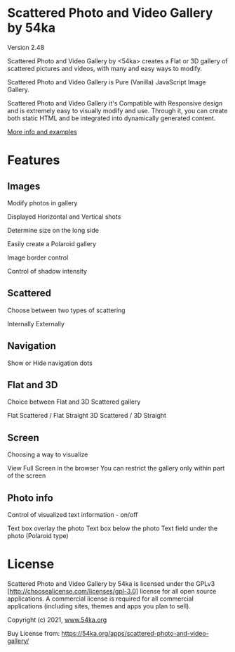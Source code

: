 # Scattered Photo and Video Gallery by 54ka

Version 2.48

Scattered Photo and Video Gallery by <54ka> creates a Flat or 3D gallery of scattered pictures and videos, with many and easy ways to modify.

Scattered Photo and Video Gallery is Pure (Vanilla) JavaScript Image Gallery.

Scattered Photo and Video Gallery it's Compatible with Responsive design and is extremely easy to visually modify and use. Through it, you can create both static HTML and be integrated into dynamically generated content.

[More info and examples](https://www.54ka.org/apps/scattered-photo-and-video-gallery)


# Features

Images
-----------
Modify photos in gallery

Displayed Horizontal and Vertical shots

Determine size on the long side

Easily create a Polaroid gallery

Image border control

Control of shadow intensity

Scattered
-----------
Choose between two types of scattering

Internally
Externally

Navigation
-----------
Show or Hide navigation dots

Flat and 3D
-----------
Choice between Flat and 3D Scattered gallery

Flat Scattered / Flat Straight
3D Scattered / 3D Straight

Screen
-----------
Choosing a way to visualize

View Full Screen in the browser
You can restrict the gallery only within part of the screen

Photo info
-----------
Control of visualized text information - on/off

Text box overlay the photo
Text box below the photo
Text field under the photo (Polaroid type)



# License

Scattered Photo and Video Gallery by 54ka is licensed under the GPLv3 [http://choosealicense.com/licenses/gpl-3.0] license for all open source applications. A commercial license is required for all commercial applications (including sites, themes and apps you plan to sell). 

Copyright (c) 2021, www.54ka.org

Buy License from:
https://54ka.org/apps/scattered-photo-and-video-gallery/